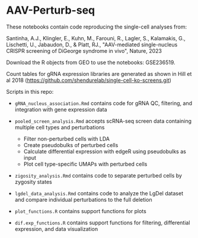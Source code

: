 # AAV-Perturb-seq

These notebooks contain code reproducing the single-cell analyses from:

Santinha, A.J., Klingler, E., Kuhn, M., Farouni, R., Lagler, S., Kalamakis, G., Lischetti, U., Jabaudon, D., & Platt, RJ., "AAV-mediated single-nucleus CRISPR screening of DiGeorge syndrome in vivo", Nature, 2023

Download the R objects from GEO to use the notebooks: GSE236519.

Count tables for gRNA expression libraries are generated as shown in Hill et al 2018 (https://github.com/shendurelab/single-cell-ko-screens.git)

Scripts in this repo:

* `gRNA_nucleus_association.Rmd` contains code for gRNA QC, filtering, and integration with gene expression data

* `pooled_screen_analysis.Rmd` accepts scRNA-seq screen data containing multiple cell types and perturbations
  - Filter non-perturbed cells with LDA
  - Create pseudobulks of perturbed cells
  - Calculate differential expression with edgeR using pseudobulks as input
  - Plot cell type-specific UMAPs with perturbed cells
 
* `zigosity_analysis.Rmd` contains code to separate perturbed cells by zygosity states

* `lgdel_data_analysis.Rmd` contains code to analyze the LgDel dataset and compare individual perturbations to the full deletion

* `plot_functions.R` contains support functions for plots

* `dif.exp_functions.R` contains support functions for filtering, differential expression, and data visualization


